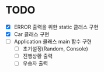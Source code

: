 # TODO   
   
- [x] ERROR 출력을 위한 static 클래스 구현   
- [x] Car 클래스 구현   
- [ ] Application 클래스 main 함수 구현   
    - [ ] 초기설정(Random, Console)   
    - [ ] 진행상황 출력
    - [ ] 우승자 출력